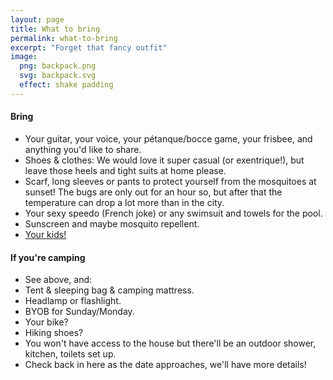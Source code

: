 ```yaml
---
layout: page
title: What to bring
permalink: what-to-bring
excerpt: "Forget that fancy outfit"
image:
  png: backpack.png
  svg: backpack.svg
  effect: shake padding
---
```



#### Bring

* Your guitar, your voice, your pétanque/bocce game, your frisbee, and anything you'd like to share.
* Shoes & clothes: We would love it super casual (or exentrique!), but leave those heels and tight suits at home please.
* Scarf, long sleeves or pants to protect yourself from the mosquitoes at sunset!  The bugs are only out for an hour so, but after that the temperature can drop a lot more than in the city.
* Your sexy speedo (French joke) or any swimsuit and towels for the pool.
* Sunscreen and maybe mosquito repellent.
* [Your kids!](/kids)

#### If you're camping

* See above, and:
* Tent & sleeping bag & camping mattress.
* Headlamp or flashlight.
* BYOB for Sunday/Monday. 
* Your bike?
* Hiking shoes?
* You won't have access to the house but there'll be an outdoor shower, kitchen, toilets set up.
* Check back in here as the date approaches, we'll have more details!

